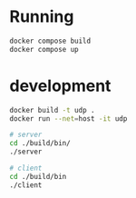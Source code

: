 # Running

```bash
docker compose build
docker compose up
```

# development
```bash
docker build -t udp .
docker run --net=host -it udp

# server
cd ./build/bin/
./server

# client
cd ./build/bin
./client
```
